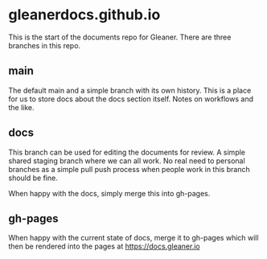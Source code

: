 # gleanerdocs.github.io


This is the start of the documents repo for Gleaner.  There are three branches in this repo.

## main

The default main and a simple branch with its own history.  This is a place for us to store docs
about the docs section itself.  Notes on workflows and the like.

## docs

This branch can be used for editing the documents for review.  A simple shared staging branch where we can 
all work.  No real need to personal branches as a simple pull push process when people work in this branch 
should be fine.

When happy with the docs, simply merge this into gh-pages.

## gh-pages

When happy with the current state of docs, merge it to gh-pages which will then
be rendered into the pages at https://docs.gleaner.io


